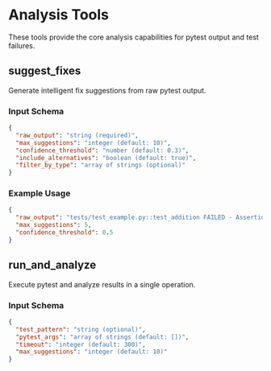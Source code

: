 # Analysis Tools

These tools provide the core analysis capabilities for pytest output and test failures.

## suggest_fixes

Generate intelligent fix suggestions from raw pytest output.

### Input Schema

```json
{
  "raw_output": "string (required)",
  "max_suggestions": "integer (default: 10)",
  "confidence_threshold": "number (default: 0.3)",
  "include_alternatives": "boolean (default: true)",
  "filter_by_type": "array of strings (optional)"
}
```

### Example Usage

```json
{
  "raw_output": "tests/test_example.py::test_addition FAILED - AssertionError: assert 3 == 4",
  "max_suggestions": 5,
  "confidence_threshold": 0.5
}
```

## run_and_analyze

Execute pytest and analyze results in a single operation.

### Input Schema

```json
{
  "test_pattern": "string (optional)",
  "pytest_args": "array of strings (default: [])",
  "timeout": "integer (default: 300)",
  "max_suggestions": "integer (default: 10)"
}
```
